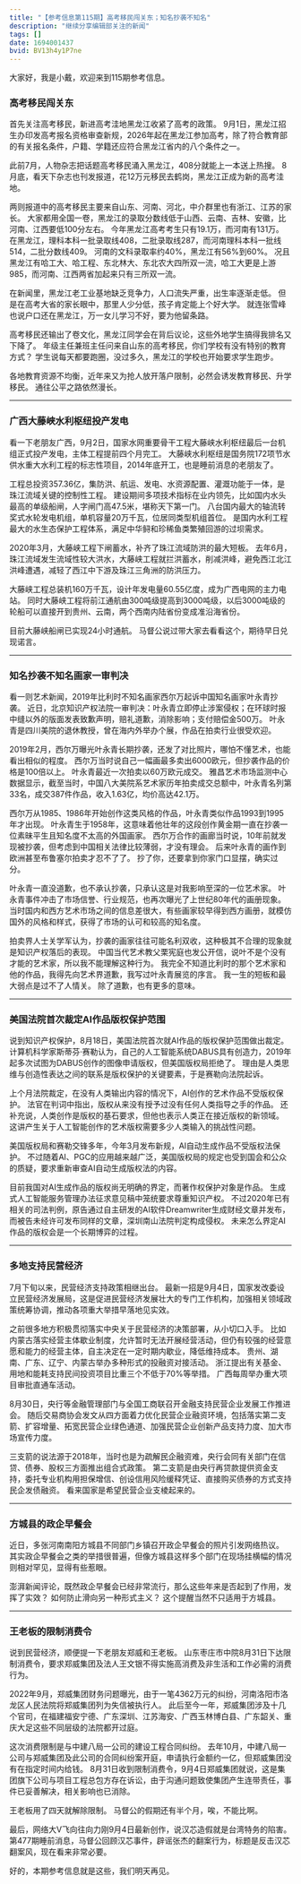 ```yaml
---
title: "【参考信息第115期】高考移民闯关东；知名抄袭不知名"
description: "继续分享编辑部关注的新闻"
tags: []
date: 1694001437
bvid: BV13h4y1P7ne
---
```

大家好，我是小戴，欢迎来到115期参考信息。

### 高考移民闯关东

首先关注高考移民，新进高考洼地黑龙江收紧了高考的政策。
9月1日，黑龙江招生办印发高考报名资格审查新规，2026年起在黑龙江参加高考，除了符合教育部的有关报名条件，户籍、学籍还应符合黑龙江省内的八个条件之一。

此前7月，人物杂志把话题高考移民涌入黑龙江，408分就能上一本送上热搜。
8月底，看天下杂志也刊发报道，花12万元移民去鹤岗，黑龙江正成为新的高考洼地。

两则报道中的高考移民主要来自山东、河南、河北，中介群里也有浙江、江苏的家长。
大家都用全国一卷，黑龙江的录取分数线低于山西、云南、吉林、安徽，比河南、江西要低100分左右。
今年黑龙江高考考生只有19.1万，而河南有131万。
在黑龙江，理科本科一批录取线408，二批录取线287，而河南理科本科一批线514，二批分数线409。
河南的文科录取率约40%，黑龙江有56%到60%。
况且黑龙江有哈工大、哈工程、东北林大、东北农大四所双一流，哈工大更是上游985，而河南、江西两省加起来只有三所双一流。

在新闻里，黑龙江老工业基地缺乏竞争力，人口流失严重，出生率逐渐走低。
但是在高考大省的家长眼中，那里人少分低，孩子肯定能上个好大学。
就连张雪峰也说户口还在黑龙江，万一女儿学习不好，要为他留条路。

高考移民还输出了卷文化，黑龙江同学会在背后议论，这些外地学生搞得我排名又下降了。
年级主任兼班主任问来自山东的高考移民，你们学校有没有特别的教育方式？
学生说每天都要跑圈，没过多久，黑龙江的学校也开始要求学生跑步。

各地教育资源不均衡，近年来又为抢人放开落户限制，必然会诱发教育移民、升学移民。
通往公平之路依然漫长。

---

### 广西大藤峡水利枢纽投产发电

看一下老朋友广西，9月2日，国家水网重要骨干工程大藤峡水利枢纽最后一台机组正式投产发电，主体工程提前四个月完工。
大藤峡水利枢纽是国务院172项节水供水重大水利工程的标志性项目，2014年底开工，也是睡前消息的老朋友了。

工程总投资357.36亿，集防洪、航运、发电、水资源配置、灌溉功能于一体，是珠江流域关键的控制性工程。
建设期间多项技术指标在业内领先，比如国内水头最高的单级船闸，人字闸门高47.5米，堪称天下第一门。
八台国内最大的轴流转奖式水轮发电机组，单机容量20万千瓦，位居同类型机组首位。
是国内水利工程最大的水生态保护工程体系，满足中华鲟和珍稀鱼类繁殖回游的过坝需求。

2020年3月，大藤峡工程下闸蓄水，补齐了珠江流域防洪的最大短板。
去年6月，珠江流域发生流域性较大洪水，大藤峡工程就拦洪蓄水，削减洪峰，避免西江北江洪峰遭遇，减轻了西江中下游及珠江三角洲的防洪压力。

大藤峡工程总装机160万千瓦，设计年发电量60.55亿度，成为广西电网的主力电站。
同时大藤峡工程将前江通航由300吨级提高到3000吨级，以后3000吨级的轮船可以直接开到贵州、云南，两个西南内陆省份变成准沿海省份。

目前大藤峡船闸已实现24小时通航。
马督公说过带大家去看看这个，期待早日兑现诺言。

---

### 知名抄袭不知名画家一审判决

看一则艺术新闻，2019年比利时不知名画家西尔万起诉中国知名画家叶永青抄袭。
近日，北京知识产权法院一审判决：叶永青立即停止涉案侵权；在环球时报中缝以外的版面发表致歉声明，赔礼道歉，消除影响；支付赔偿金500万。
叶永青是四川美院的退休教授，曾在海内外举办个展，作品在拍卖行业很受欢迎。

2019年2月，西尔万曝光叶永青长期抄袭，还发了对比照片，哪怕不懂艺术，也能看出相似的程度。
西尔万当时说自己一幅画最多卖出6000欧元，但抄袭作品的价格是100倍以上。
叶永青最近一次拍卖以60万欧元成交。
雅昌艺术市场监测中心数据显示，截至当时，中国八大美院系艺术家历年拍卖成交总额中，叶永青名列第33名，成交387件作品，收入1.63亿，均价高达42.1万。

西尔万从1985、1986年开始创作这类风格的作品，叶永青类似作品1993到1995年才出现。
叶永青生于1958年，这意味着他壮年的这段创作黄金期一直在抄袭一位素昧平生且知名度不太高的外国画家。
西尔万合作的画廊当时说，10年前就发现被抄袭，但考虑到中国相关法律比较薄弱，才没有理会。
后来叶永青的画作到欧洲甚至布鲁塞尔拍卖才忍不了了。
抄了你，还要拿到你家门口显摆，确实过分。

叶永青一直没道歉，也不承认抄袭，只承认这是对我影响至深的一位艺术家。
叶永青事件冲击了市场信誉、行业规范，也再次曝光了上世纪80年代的画册现象。
当时国内和西方艺术市场之间的信息差很大，有些画家较早得到西方画册，就模仿国外的风格和样式，获得了市场的认可和较高的知名度。

拍卖界人士关学军认为，抄袭的画家往往可能名利双收，这种极其不合理的现象就是知识产权落后的表现。
中国当代艺术教父栗宪庭也发公开信，说叶不是个没有才能的艺术家，所以我不能理解这种行为。
我完全不知道比利时的那个艺术家和他的作品，我得先向艺术界道歉，我写过叶永青展览的序言。
我一生的短板和最大弱点是过不了人情关。
除了道歉，也有更多的意味。

---

### 美国法院首次裁定AI作品版权保护范围

说到知识产权保护，8月18日，美国法院首次就AI作品的版权保护范围做出裁定。
计算机科学家斯蒂芬·赛勒认为，自己的人工智能系统DABUS具有创造力，2019年起多次试图为DABUS创作的图像申请版权，但美国版权局拒绝了。
理由是人类思维与创造性表达之间的联系是版权保护的关键要素，于是赛勒向法院起诉。

上个月法院裁定，在没有人类输出内容的情况下，AI创作的艺术作品不受版权保护。
法官在判词中指出，版权从来没有授予过没有任何人类指导之手的作品。
还补充说，人类创作是版权的基石要求，但他也表示人类正在接近版权的新领域。
这讲产生关于人工智能创作的艺术版权需要多少人类输入的挑战性问题。

美国版权局和赛勒交锋多年，今年3月发布新规，AI自动生成作品不受版权法保护。
不过随着AI、PGC的应用越来越广泛，美国版权局的规定也受到国会和公众的质疑，要求重新审查AI自动生成版权法的内容。

目前我国对AI生成作品的版权尚无明确的界定，而著作权保护对象是作品。
生成式人工智能服务管理办法征求意见稿中笼统要求尊重知识产权。
不过2020年已有相关的司法判例，原告通过自主研发的AI软件Dreamwriter生成财经文章并发布，而被告未经许可发布同样的文章，深圳南山法院判定构成侵权。
未来怎么界定AI作品的版权会是一个长期博弈的过程。

---

### 多地支持民营经济

7月下旬以来，民营经济支持政策相继出台。
最新一招是9月4日，国家发改委设立民营经济发展局，这是促进民营经济发展壮大的专门工作机构，加强相关领域政策统筹协调，推动各项重大举措早落地见实效。

之前很多地方积极贯彻落实中央关于民营经济的决策部署，从小切口入手。
比如内蒙古落实经营主体歇业制度，允许暂时无法开展经营活动，但仍有较强的经营意愿和能力的经营主体，自主决定在一定时期内歇业，降低维持成本。
贵州、湖南、广东、辽宁、内蒙古举办多种形式的投融资对接活动。
浙江提出有关基金、用地和能耗支持民间投资项目比重三个不低于70%等举措。
广西每周举办重大项目审批直通车活动。

8月30日，央行等金融管理部门与全国工商联召开金融支持民营企业发展工作推进会。
随后交易商协会发文从四方面着力优化民营企业融资环境，包括落实第二支箭、扩容增量、拓宽民营企业绿色通道、加强民营企业创新产品支持力度、加大市场宣传力度。

三支箭的说法源于2018年，当时也是为疏解民企融资难，央行会同有关部门在信贷、债券、股权三方面推出组合式政策。
第二支箭是由央行再贷款提供资金支持，委托专业机构用担保增信、创设信用风险缓释凭证、直接购买债券的方式支持民企发债融资。
看来国家是希望民营企业支棱起来的。

---

### 方城县的政企早餐会

近日，多张河南南阳方城县不同部门乡镇召开政企早餐会的照片引发网络热议。
其实政企早餐会之类的举措很普遍，但像方城县这样多个部门在现场挂横幅的情况则相对罕见，显得有些惹眼。

澎湃新闻评论，既然政企早餐会已经非常流行，那么这些年来是否起到了作用，发挥了实效？
如何防止滑向另一种形式主义？
这个提醒当然不只适用于方城县。

---

### 王老板的限制消费令

说到民营经济，顺便提一下老朋友郑威和王老板。
山东枣庄市中院8月31日下达限制消费令，要求郑威集团及法人王文银不得实施高消费及非生活和工作必需的消费行为。

2022年9月，郑威集团财务问题曝光，由于一笔4362万元的纠纷，河南洛阳市洛龙区人民法院将郑威集团列为失信被执行人。
此后至今一年，郑威集团涉及十几个官司，在福建福安宁德、广东深圳、江苏海安、广西玉林博白县、广东韶关、重庆大足这些不同层级的法院都开过庭。

这次消费限制是与中建八局一公司的建设工程合同纠纷。
去年10月，中建八局一公司与郑威集团及此公司的合同纠纷案开庭，申请执行金额约一亿，但郑威集团没有在指定时间内给钱。
8月31日收到限制消费令，9月4日郑威集团就说，这是集团旗下公司与项目工程总包方存在诉讼，由于沟通问题致使集团产生连带责任，事件已妥善解决，相关影响也已消除。

王老板用了四天就解除限制。
马督公的假期还有半个月，唉，不能比啊。

最后，网络大V飞向往向力刚9月4日最新创作，说汉芯造假就是台湾特务的陷害。
第477期睡前消息，马督公回顾汉芯事件，辟谣张杰的翻案行为，标题是反击汉芯翻案风，现在看来非常必要。

好的，本期参考信息就是这些，我们明天再见。

